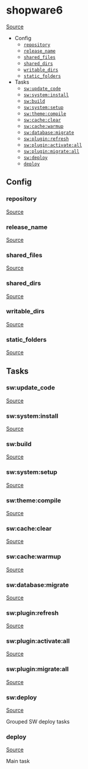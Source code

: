 <!-- DO NOT EDIT THIS FILE! -->
<!-- Instead edit recipe/shopware6.php -->
<!-- Then run bin/docgen -->

# shopware6

[Source](/recipe/shopware6.php)



* Config
  * [`repository`](#repository)
  * [`release_name`](#release_name)
  * [`shared_files`](#shared_files)
  * [`shared_dirs`](#shared_dirs)
  * [`writable_dirs`](#writable_dirs)
  * [`static_folders`](#static_folders)
* Tasks
  * [`sw:update_code`](#swupdate_code)
  * [`sw:system:install`](#swsysteminstall)
  * [`sw:build`](#swbuild)
  * [`sw:system:setup`](#swsystemsetup)
  * [`sw:theme:compile`](#swthemecompile)
  * [`sw:cache:clear`](#swcacheclear)
  * [`sw:cache:warmup`](#swcachewarmup)
  * [`sw:database:migrate`](#swdatabasemigrate)
  * [`sw:plugin:refresh`](#swpluginrefresh)
  * [`sw:plugin:activate:all`](#swpluginactivateall)
  * [`sw:plugin:migrate:all`](#swpluginmigrateall)
  * [`sw:deploy`](#swdeploy)
  * [`deploy`](#deploy)

## Config
### repository
[Source](/recipe/shopware6.php#L4)



### release_name
[Source](/recipe/shopware6.php#L6)



### shared_files
[Source](/recipe/shopware6.php#L10)



### shared_dirs
[Source](/recipe/shopware6.php#L13)



### writable_dirs
[Source](/recipe/shopware6.php#L22)



### static_folders
[Source](/recipe/shopware6.php#L31)




## Tasks
### sw:update_code
[Source](/recipe/shopware6.php#L33)



### sw:system:install
[Source](/recipe/shopware6.php#L36)



### sw:build
[Source](/recipe/shopware6.php#L39)



### sw:system:setup
[Source](/recipe/shopware6.php#L42)



### sw:theme:compile
[Source](/recipe/shopware6.php#L45)



### sw:cache:clear
[Source](/recipe/shopware6.php#L48)



### sw:cache:warmup
[Source](/recipe/shopware6.php#L51)



### sw:database:migrate
[Source](/recipe/shopware6.php#L55)



### sw:plugin:refresh
[Source](/recipe/shopware6.php#L58)



### sw:plugin:activate:all
[Source](/recipe/shopware6.php#L61)



### sw:plugin:migrate:all
[Source](/recipe/shopware6.php#L94)



### sw:deploy
[Source](/recipe/shopware6.php#L130)

Grouped SW deploy tasks

### deploy
[Source](/recipe/shopware6.php#L142)

Main task

